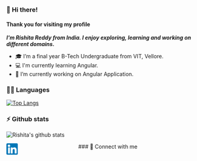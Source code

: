 ### 👋 Hi there!
#### Thank you for visiting my profile
***I'm Rishita Reddy from India. I enjoy exploring, learning and working on different domains.***

- 🎓 I’m a final year B-Tech Undergraduate from VIT, Vellore.
- 💻 I'm currently learning Angular.
- 🔭 I’m currently working on Angular Application.

### 👩‍💻 Languages
<!--[![Top Langs](https://github-readme-stats.vercel.app/api/top-langs/?username=RishitaReddyChilla&show_icons=true&theme=tokyonight)](https://github.com/anuraghazra/github-readme-stats)-->
[![Top Langs](https://github-readme-stats.vercel.app/api/top-langs/?username=RishitaReddyChilla&langs_count=6&layout=compact)](https://github.com/anuraghazra/github-readme-stats)
### ⚡ Github stats
  ![Rishita's github stats](https://github-readme-stats.vercel.app/api?username=RishitaReddyChilla)
  
<center>
### 🤝 Connect with me
<a href="https://linkedin.com/in/rishita-reddy-chilla-06078718b/"><img align="left" src="https://raw.githubusercontent.com/RishitaReddyChilla/RishitaReddyChilla/main/images/linkedin.png" alt="RishitaReddyChilla | LinkedIn" width="30px"/></a>
<center>


<!--<h2 align="center">
  Consider leaving a ⭐ if you find the projects useful!
</h2> -->




<!--
**RishitaReddyChilla/RishitaReddyChilla** is a ✨ _special_ ✨ repository because its `README.md` (this file) appears on your GitHub profile.

Here are some ideas to get you started:

- 🔭 I’m currently working on ...
- 🌱 I’m currently learning ...
- 👯 I’m looking to collaborate on ...
- 🤔 I’m looking for help with ...
- 💬 Ask me about ...
- 📫 How to reach me: ...
- 😄 Pronouns: ...
- ⚡ Fun fact: ...
-->

